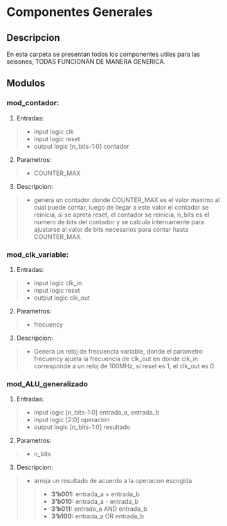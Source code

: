 # Componentes Generales
## Descripcion
En esta carpeta se presentan todos los componentes utiles para las seisones,
TODAS FUNCIONAN DE MANERA GENERICA.

## Modulos

### mod_contador:
  1. Entradas: 
  > * input logic clk
  > * input logic reset
  > * output logic [n_bits-1:0] contador
  2. Parametros:
  > * COUNTER_MAX
  3. Descripcion:
  > * genera un contador donde COUNTER_MAX es el valor maximo al cual puede contar, luego de llegar a este valor
el contador se reinicia, si se apreta reset, el contador se reinicia, n_bits es el numero de bits del contador y se calcula internamente para ajustarse al valor de bits necesarios para contar hasta COUNTER_MAX.
### mod_clk_variable:
  1. Entradas:
   > * input logic clk_in
   > * input logic reset
   > * output logic clk_out
  2. Parametros:
   > * frecuency
  3. Descripcion:
   > * Genera un reloj de frecuencia variable, donde el parametro frecuency ajusta la frecuencia de clk_out en donde clk_in corresponde a un reloj de 100MHz, si reset es 1, el clk_out es 0.
### mod_ALU_generalizado
  1. Entradas:
   > * input logic [n_bits-1:0] entrada_a, entrada_b
   > * input logic [2:0] operacion
   > * output logic [n_bits-1:0] resultado
  2. Parametros:
   > * n_bits
  3. Descripcion:
   > * arroja un resultado de acuerdo a la operacion escogida
   >> * **3'b001:** entrada_a + entrada_b
   >> * **3'b010:** entrada_a - entrada_b
   >> * **3'b011:** entrada_a AND entrada_b
   >> * **3'b100:** entrada_a OR entrada_b
